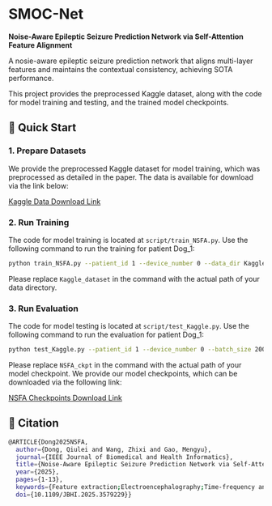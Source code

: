 # **SMOC-Net**  
**Noise-Aware Epileptic Seizure Prediction  Network via Self-Attention Feature Alignment**  

A nosie-aware epileptic seizure prediction network that aligns multi-layer features and maintains the contextual consistency, achieving SOTA performance.

This project provides the preprocessed Kaggle dataset, along with the code for model training and testing, and the trained model checkpoints.

## **🚀 Quick Start**
### **1. Prepare Datasets**

We provide the preprocessed Kaggle dataset for model training, which was preprocessed as detailed in the paper.  The data is available for download via the link below:

[Kaggle Data Download Link](https://pan.baidu.com/s/12aW93-VMInjGH0eU-xmYrg?pwd=pqnw)

### **2. Run Training**

The code for model training is located at `script/train_NSFA.py`. Use the following command to run the training for patient Dog_1:

```bash
python train_NSFA.py --patient_id 1 --device_number 0 --data_dir Kaggle_dataset
```

Please replace `Kaggle_dataset` in the command with the actual path of your data directory.

### **3. Run Evaluation**
The code for model testing is located at `script/test_Kaggle.py`. Use the following command to run the evaluation for patient Dog_1:

```bash
python test_Kaggle.py --patient_id 1 --device_number 0 --batch_size 200 --ckpt_dir NSFA_ckpt --data_dir Kaggle_dataset
```

Please replace `NSFA_ckpt` in the command with the actual path of your model checkpoint. We provide our model checkpoints, which can be downloaded via the following link:

[NSFA Checkpoints Download Link](https://pan.baidu.com/s/16q-m8yD4HyqNG-LVxN3m4g?pwd=j39t)

## 📖 Citation
```bash
@ARTICLE{Dong2025NSFA,
  author={Dong, Qiulei and Wang, Zhixi and Gao, Mengyu},
  journal={IEEE Journal of Biomedical and Health Informatics}, 
  title={Noise-Aware Epileptic Seizure Prediction Network via Self-Attention Feature Alignment}, 
  year={2025},
  pages={1-13},
  keywords={Feature extraction;Electroencephalography;Time-frequency analysis;Data mining;Training;Signal to noise ratio;Transformers;Aggregates;Bioinformatics;Sensitivity;Epileptic seizure prediction;feature alignment;noise-aware regularizer},
  doi={10.1109/JBHI.2025.3579229}}
```
